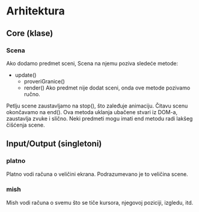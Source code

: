 # Arhitektura

## Core (klase)

### Scena

Ako dodamo predmet sceni, Scena na njemu poziva sledeće metode:
- update()
    - proveriGranice()
    - render()
Ako predmet nije dodat sceni, onda ove metode pozivamo ručno.

Petlju scene zaustavljamo na stop(), što zaleđuje animaciju. Čitavu scenu okončavamo na end(). Ova metoda uklanja ubačene stvari iz DOM-a, zaustavlja zvuke i slično. Neki predmeti mogu imati end metodu radi lakšeg čišćenja scene.

## Input/Output (singletoni)

### platno

Platno vodi računa o veličini ekrana. Podrazumevano je to veličina scene.

### mish

Mish vodi računa o svemu što se tiče kursora, njegovoj poziciji, izgledu, itd.
